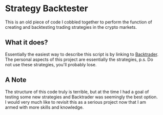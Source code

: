 # Strategy Backtester

This is an old piece of code I cobbled together to perform the function of creating and backtesting trading strategies in the crypto markets.

## What it does?

Essentially the easiest way to describe this script is by linking to [Backtrader](https://github.com/mementum/backtrader). 
The personal aspects of this project are essentially the strategies, p.s. Do not use these strategies, you'll probably lose.

## A Note

The structure of this code truly is terrible, but at the time I had a goal of testing some new strategies and Backtrader was seemingly the best option.
I would very much like to revisit this as a serious project now that I am armed with more skills and knowledge.


